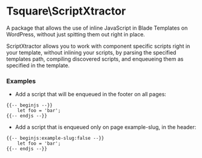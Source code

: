 # Tsquare\ScriptXtractor
A package that allows the use of inline JavaScript in Blade Templates on WordPress, without just spitting them out right in place.

ScriptXtractor allows you to work with component specific scripts right in your template, without inlining your scripts, by parsing the specified templates path, compiling discovered scripts, and enqueueing them as specified in the template.

### Examples
* Add a script that will be enqueued in the footer on all pages:
```blade
{{-- beginjs --}}
    let foo = 'bar';
{{-- endjs --}}
```

* Add a script that is enqueued only on page example-slug, in the header:
```blade
{{-- beginjs:example-slug:false --}}
    let foo = 'bar';
{{-- endjs --}}
```